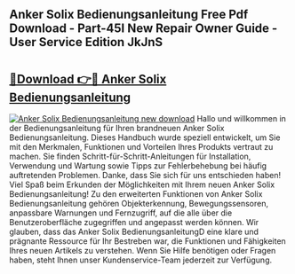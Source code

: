 ## Anker Solix Bedienungsanleitung Free Pdf Download - Part-45I New Repair Owner Guide - User Service Edition JkJnS

# <h2><a href="http://df3gxw.blite.top/?on=Anker+Solix+Bedienungsanleitung">🔗Download 👉🔴 Anker Solix Bedienungsanleitung</a></h2>

[![Anker Solix Bedienungsanleitung new download](https://i.imgur.com/lujVjoI.png)](http://df3gxw.blite.top/?on=Anker+Solix+Bedienungsanleitung)
Hallo und willkommen in der Bedienungsanleitung für Ihren brandneuen Anker Solix Bedienungsanleitung. Dieses Handbuch wurde speziell entwickelt, um Sie mit den Merkmalen, Funktionen und Vorteilen Ihres Produkts vertraut zu machen. Sie finden Schritt-für-Schritt-Anleitungen für Installation, Verwendung und Wartung sowie Tipps zur Fehlerbehebung bei häufig auftretenden Problemen. Danke, dass Sie sich für uns entschieden haben! Viel Spaß beim Erkunden der Möglichkeiten mit Ihrem neuen Anker Solix Bedienungsanleitung! Zu den erweiterten Funktionen von Anker Solix Bedienungsanleitung gehören Objekterkennung, Bewegungssensoren, anpassbare Warnungen und Fernzugriff, auf die alle über die Benutzeroberfläche zugegriffen und angepasst werden können. Wir glauben, dass das Anker Solix BedienungsanleitungD eine klare und prägnante Ressource für Ihr Bestreben war, die Funktionen und Fähigkeiten Ihres neuen Artikels zu verstehen. Wenn Sie Hilfe benötigen oder Fragen haben, steht Ihnen unser Kundenservice-Team jederzeit zur Verfügung.
